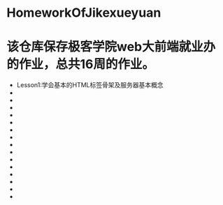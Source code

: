 # HomeworkOfJikexueyuan
<h1>
该仓库保存极客学院web大前端就业办的作业，总共16周的作业。
</h1>

<ul>
  <li>Lesson1:学会基本的HTML标签骨架及服务器基本概念</li>
  <li></li>
  <li></li>
  <li></li>
  <li></li>
  <li></li>
  <li></li>
  <li></li>
  <li></li>
  <li></li>
  <li></li>
  <li></li>
  <li></li>
  <li></li>
  <li></li>
  <li></li>
</ul>
